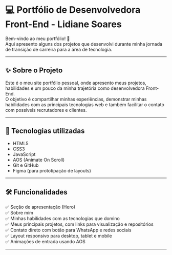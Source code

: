# 💻 Portfólio de Desenvolvedora Front-End - Lidiane Soares

Bem-vindo ao meu portfólio! 🚀  
Aqui apresento alguns dos projetos que desenvolvi durante minha jornada de transição de carreira para a área de tecnologia.

---

## ✨ Sobre o Projeto

Este é o meu site portfólio pessoal, onde apresento meus projetos, habilidades e um pouco da minha trajetória como desenvolvedora Front-End.  
O objetivo é compartilhar minhas experiências, demonstrar minhas habilidades com as principais tecnologias web e também facilitar o contato com possíveis recrutadores e clientes.

---

## 🎨 Tecnologias utilizadas

- HTML5
- CSS3
- JavaScript
- AOS (Animate On Scroll)
- Git e GitHub
- Figma (para prototipação de layouts)

---

## 🛠️ Funcionalidades

✅ Seção de apresentação (Hero)  
✅ Sobre mim  
✅ Minhas habilidades com as tecnologias que domino  
✅ Meus principais projetos, com links para visualização e repositórios  
✅ Contato direto com botão para WhatsApp e redes sociais  
✅ Layout responsivo para desktop, tablet e mobile  
✅ Animações de entrada usando AOS  

---




